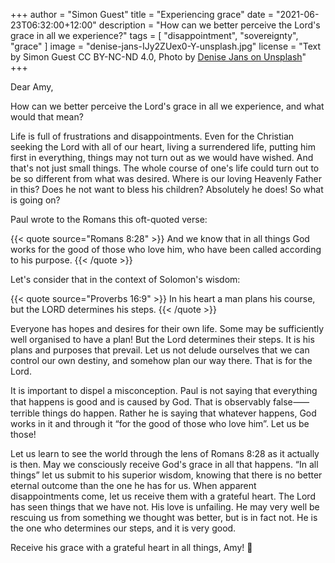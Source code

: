 +++
author = "Simon Guest"
title = "Experiencing grace"
date = "2021-06-23T06:32:00+12:00"
description = "How can we better perceive the Lord's grace in all we experience?"
tags = [ "disappointment", "sovereignty", "grace" ]
image = "denise-jans-IJy2ZUex0-Y-unsplash.jpg"
license = "Text by Simon Guest CC BY-NC-ND 4.0, Photo by [Denise Jans on Unsplash](https://unsplash.com/photos/IJy2ZUex0-Y)"
+++

Dear Amy,

How can we better perceive the Lord's grace in all we experience, and what would that mean?

Life is full of frustrations and disappointments. Even for the Christian seeking the Lord with all of our heart, living a surrendered life, putting him first in everything, things may not turn out as we would have wished. And that's not just small things. The whole course of one's life could turn out to be so different from what was desired. Where is our loving Heavenly Father in this? Does he not want to bless his children? Absolutely he does! So what is going on?

Paul wrote to the Romans this oft-quoted verse:

{{< quote source="Romans 8:28" >}}
And we know that in all things God works for the good of those who love him, who have been called according to his purpose.
{{< /quote >}}

Let's consider that in the context of Solomon's wisdom:

{{< quote source="Proverbs 16:9" >}}
In his heart a man plans his course, but the LORD determines his steps.
{{< /quote >}}

Everyone has hopes and desires for their own life. Some may be sufficiently well organised to have a plan! But the Lord determines their steps. It is his plans and purposes that prevail. Let us not delude ourselves that we can control our own destiny, and somehow plan our way there. That is for the Lord.

It is important to dispel a misconception. Paul is not saying that everything that happens is good and is caused by God. That is observably false⸺terrible things do happen. Rather he is saying that whatever happens, God works in it and through it “for the good of those who love him”. Let us be those!

Let us learn to see the world through the lens of Romans 8:28 as it actually is then. May we consciously receive God's grace in all that happens. “In all things” let us submit to his superior wisdom, knowing that there is no better eternal outcome than the one he has for us. When apparent disappointments come, let us receive them with a grateful heart. The Lord has seen things that we have not. His love is unfailing. He may very well be rescuing us from something we thought was better, but is in fact not.  He is the one who determines our steps, and it is very good.

Receive his grace with a grateful heart in all things, Amy! 🙏

